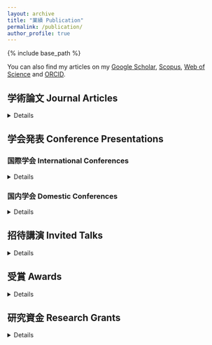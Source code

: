 ```yaml
---
layout: archive
title: "業績 Publication"
permalink: /publication/
author_profile: true
---
```


{% include base_path %}


You can also find my articles on my [Google Scholar](https://scholar.google.co.jp/citations?user=30VZQ_sAAAAJ), [Scopus](https://www.scopus.com/authid/detail.uri?authorId=57192380817), [Web of Science](https://publons.com/researcher/AAY-5422-2020/) and [ORCID](https://orcid.org/0000-0003-4870-9337).

## 学術論文 Journal Articles

<details>
    
0. **M. S. Al Farisi**, T. Tsukamoto, S. Tanaka: "Tailoring material properties of electrochemically deposited Al film from chloroaluminate ionic liquid for microsystem technology using pulsed deposition," [_Sens. Act. A Phys._ **316**, p. 112384 (2020)](https://doi.org/10.1016/j.sna.2020.112384).
0. **M. S. Al Farisi**, H. Hirano, S. Tanaka: "Zero-Balance Method for Evaluation of Sealed Cavity Pressure Down to Single Digit Pa Using Thin Silicon Diaphragm," [_J. Microelectromech. Syst._ **29** (3), pp. 418–426 (2020)](https://doi.org/10.1109/JMEMS.2020.2984229).
0. M. J. Khan, T. Tsukamoto, **M. S. Al Farisi**, S. Tanaka: "Fabrication Method of Micromachined Quartz Glass Resonator Using Sacrificial Supporting Structures," [_Sens. Act. A Phys._ **305**, p. 111922 (2020)](https://doi.org/10.1016/j.sna.2020.111922).
0. T. Seki, **M. S. Al Farisi**, H. Tetsuka, S. Ishibashi, Y. Kumagai, N. Araya, M. Kuri: "Support activities aimed at dissemination of voluntary and sustainable education for disaster mitigation: an example of the Disaster Mitigation Action Card Game", [_Tohoku J. Natural Disaster Sci._ **55**, pp. 209–214 (2019)](http://nds-tohoku.in.arena.ne.jp/ndsjournal/volume55/55-36.pdf).
  * In Japanese: 関亜美, **M. S. Al Farisi**, 手塚寛, 石橋信治, 熊谷裕太, 新谷直己, 久利美和: "自主的・持続的な防災教育活動の普及を目指した実施支援 －減災アクションカードゲームを例にー" 東北地域災害科学研究 **55** pp. 209–214.
0. H. Tetsuka, **M. S. Al Farisi**, T. Seki, Y. Kumagai, N. Araya, K. Miyanabe, M. Kuri: "Investigation of effective education for disaster mitigation by utilizing liquefaction experiment", [_Tohoku J. Natural Disaster Sci._ **55**, pp. 203–208 (2019)](http://nds-tohoku.in.arena.ne.jp/ndsjournal/volume55/55-35.pdf).
  * In Japanese: 手塚寛, **M. S. Al Farisi**, 関亜美, 熊谷裕太, 新谷直己, 宮鍋慶介, 久利美和: "液状化実験を活用した効果的な防災教育の検討" 東北地域災害科学研究 **55** pp. 203–208.
0. **M. S. Al Farisi**, S. Hertel, M. Wiemer, T. Otto: "Aluminum Patterned Electroplating from AlCl3-\[EMIm\]Cl Ionic Liquid towards Microsystems Application", [_Micromachines_ **9** (11), p. 589 (2018)](https://doi.org/10.3390/mi9110589).
0. **M. S. Al Farisi**, H. Hirano, S. Tanaka: "Low-temperature hermetic thermo-compression bonding using electroplated copper sealing frame planarized by fly-cutting for wafer-level MEMS packaging," [_Sens. Act. A Phys._ **279**, pp. 671–679 (2018)](https://doi.org/10.1016/j.sna.2018.06.021).
0. R. Kaneko, **M. S. Al Farisi**, S. Yamada, M. Kuri: “Evaluation of the Disaster Mitigation Action Card Game for International Students in Japan”, [_Tohoku J. Natural Disaster Sci._ **54**, pp. 279-284 (2018)](http://nds-tohoku.in.arena.ne.jp/ndsjournal/volume54/54-49.pdf).
  * Journal title in Japanese: 東北地域災害科学研究.
0. **M. S. Al Farisi**, H. Hirano, J. Frömel, S. Tanaka: "Wafer-level hermetic thermo-compression bonding using electroplated gold sealing frame planarized by fly-cutting", [_J. Micromech. Microeng._ **27** (1), p. 015029 (2017)](http://dx.doi.org/10.1088/1361-6439/27/1/015029).

### <span style="color:grey">Submitted drafts</span>
0. <span style="color:grey">M. Shikida, Y. Hasegawa, M. S. Al Farisi, M. Matsushima, T. Kawabe: submitted (2021).</span>
0. <span style="color:grey">M. S. Al Farisi, T. Tsukamoto, S. Tanaka: submitted (2020).</span>
0. <span style="color:grey">Y. Sato, A. Kobayashi, M. S. Al Farisi, T. Wanxin, K. Sugiyasu, M. Matsumoto: submitted (2019).</span>

</details>


## 学会発表 Conference Presentations

### 国際学会 International Conferences

<details>

0. **M. S. Al Farisi**, T. Tsukamoto, S. Tanaka: "Fully CMOS-compatible wafer bonding based on press marking using thick electroplated aluminum", In _Solid-State Sensors Actuators and Microsystems (TRANSDUCERS), 2021 21th Int. Conf._, pp. 1138-1141 (2021).
0. **M. S. Al Farisi**, T. Tsukamoto, S. Tanaka: "Electrochemically Deposited Aluminum for MEMS Thermal Actuator", In [_2021 Smart Systems Integration (SSI)_, pp. 1-4 (2021)](https://doi.org/10.1109/SSI52265.2021.9466952).
0. **M. S. Al Farisi**, T. Tsukamoto, S. Tanaka: "Influence of Additive Inclusion on Hardness of Electroplated Al Film with Nanometer-Level Flatness from Chloroaluminate Ionic Liquid", In [_Pacific Rim Meeting on Electrochemical & Solid State Science (PRiME) 2020 Meet. Abstr._ **MA2020-02**, p. 1792 (2020)](https://doi.org/10.1149/MA2020-02251792mtgabs).
0. S. Wang, **M. S. Al Farisi**, T. Tsukamoto, S. Tanaka: "Roll/Pitch Rate Integrating MEMS Gyroscope Using Dynamically Balanced Dual-Mass Resonator", In [_2020 IEEE Int. Symp. Inertial Sensors and Systems (INERTIAL)_, pp. 1–4 (2020)](https://doi.org/10.1109/INERTIAL48129.2020.9090078).
0. **M. S. Al Farisi**, H. Hirano, S. Tanaka: "Sealed cavity pressure evaluation from 1 Pa to over 10 kPa using thin diaphragm for MEMS vacuum packaging", In [_2019 IEEE 32nd Int. Conf. Micro Electro Mechanical Syst. (MEMS)_, pp. 1045–1048 (2019)](https://doi.org/10.1109/MEMSYS.2019.8870823).
0. **M. S. Al Farisi**, S. Hertel, M. Wiemer, T. Otto: “Investigation of aluminum patterned electrodeposition process from AlCl3-\[EMIm\]Cl ionic liquid for microsystems application”, In [_2018 Int. Conf. Electron. Packaging iMAPS All Asia Conf. (ICEP-IAAC)_, pp. 415–418 (2018)](https://doi.org/10.23919/ICEP.2018.8374336).
0. **M. S. Al Farisi**, K. Tanaka, H. Hirano, S. Tanaka: "250°C wafer-level vacuum sealing using electroplated copper bonding frame planarized by fly-cutting," In [_Solid-State Sensors Actuators and Microsystems (TRANSDUCERS), 2017 19th Int. Conf._, pp. 1191–1194 (2017)](https://doi.org/10.1109/TRANSDUCERS.2017.7994267).
0. **M. S. Al Farisi**, H. Hirano, S. Tanaka, H. Miura: "Grain refining of metal surface by mechanical cutting for low-temperature wafer-level vacuum bonding," In _2nd USTB-TU Joint Workshop on Advanced Materials and Manufacture_, Abstracts 2 p. 6 (2017).
0. **M. S. Al Farisi**, H. Hirano, S. Tanaka: "Wafer-level vacuum packaging for hetero-integration by thermo-compression bonding using planarized-electroplated gold bumps," In [_Nano/Micro Engineered and Molecular Systems (NEMS), 2016 11th IEEE Int. Conf._, pp. 573–577 (2016)](https://doi.org/10.1109/NEMS.2016.7758317).

</details>
  
### 国内学会 Domestic Conferences

<details>

0. **M. S. Al Farisi**, T. Tsukamoto, S. Tanaka: "Wafer-level thermocompression bonding using electroplated Al thin film", In [_the 11th Symp. Micro-Nano Science and Technology_, p. 27A2-MN1-4 (2020)](https://doi.org/10.1299/jsmemnm.2020.11.27A2-MN1-4).
  * Conference title in Japanese: 第11回マイクロ・ナノ工学シンポジウム.
0. M. J. Khan, T. Tsukamoto, **M. S. Al Farisi**, S. Tanaka: "Electromagnetically Actuated Quartz Glass Ring Resonator for Mode Matched Gyroscope", _In the IEEJ Micromachine and Sensor System Workshop_, p. MSS-20-022 (2020).
  * Conference title in Japanese: 令和2年度電気学会 マイクロマシン・センサシステム研究会
0. S. Wang, **M. S. Al Farisi**, T. Tsukamoto, S. Tanaka: "Out-of-plane resonator for roll/pitch rate integrated gyroscope with dynamically balanced dual-mass", In [_the 55th Annual Meeting of the Japan Society of Mechanical Engineers Tohoku Branch_, p. 182 (2020)](https://doi.org/10.1299/jsmeth.2020.55.182_paper).
  * Conference title in Japanese: 日本機械学会東北支部 第55期総会・講演会.
0. **M. S. Al Farisi**, T. Tsukamoto, S. Tanaka: "Investigation of Mechanical and Electrical Properties of Electroplated Aluminum Film from AlCl3-\[EMIm\]Cl Ionic Liquid", In _the 36th Sensor Symp. Sensors, Micromachines and Applied Systems_, p. 20am2-LN2-73 (2019).
  * Conference title in Japanese: 第36回「センサ・マイクロマシンと応用システム」シンポジウム.
0. S. Wang, **M. S. Al Farisi**, T. Tsukamoto, S. Tanaka: "Dynamically Balanced Out-of-Plane Resonator for Roll/Pitch Rate Integrating Gyroscope", In _the 36th Sensor Symp. Sensors, Micromachines and Applied Systems_, p. 20am2-LN2-77 (2019).
  * Conference title in Japanese: 第36回「センサ・マイクロマシンと応用システム」シンポジウム.
0. M. J. Khan, T. Tsukamoto, **M. S. Al Farisi**, S. Tanaka: "Fabrication Method of Micromachined Quartz Resonator Using Temporal Au Supporting Structures", In [_the 10th Symp. Micro-Nano Science and Technology_, p. 19pm5-PN3-42 (2019)](https://doi.org/10.1299/jsmemnm.2019.10.19pm5PN342).
  * Conference title in Japanese: 第10回マイクロ・ナノ工学シンポジウム.
0. Y. Sato, A. Kobayashi, **M. S. Al Farisi**, T. Wanxin, K. Sugiyasu, M. Matsumoto: "Investigation on Relief Supplies for Home Evacuees after the Great East Japan Earthquake —Case of Iwaki City, Fukushima Prefecture—", In _the Great East Japan Earthquake Workshop Series of the Institute of Social Safety Science_, p. A-6 (2019).
  * In Japanese: 佐藤悠司, 小林陽成, **M. S. Al Farisi**, 唐万新, 杉安和也, 松本行真, "東日本大震災における在宅避難者への 物資支援に関する調査と考察 —福島県いわき市を対象として—", 地域安全学会東日本大震災連続ワークショップ 2019, p. A-6.
0. T. Seki, **M. S. Al Farisi**, H. Tetsuka, S. Ishibashi, Y. Kumagai, N. Araya, M. Kuri: "Support activities aimed at dissemination of voluntary and sustainable education for disaster mitigation: an example of the Disaster Mitigation Action Card Game", In [_2018 Tohoku Natural Disaster Sci. Conf._, pp. 14–15 (2018)](http://nds-tohoku.in.arena.ne.jp/wp/wp-content/uploads/2018/12/H30abstract.pdf).
  * In Japanese: 関亜美, **M. S. Al Farisi**, 手塚寛, 石橋信治, 熊谷裕太, 新谷直己, 久利美和, "自主的・持続的な防災教育活動の普及を目指した実施支援 －減災アクションカードゲームを例にー" 平成30年度東北地域災害科学研究集会 pp. 14–15.
0. H. Tetsuka, **M. S. Al Farisi**, T. Seki, Y. Kumagai, N. Araya, K. Miyanabe, M. Kuri: "Investigation of effective education for disaster mitigation by utilizing liquefaction experiment", In [_2018 Tohoku Natural Disaster Sci. Conf._, pp. 5–6 (2018)](http://nds-tohoku.in.arena.ne.jp/wp/wp-content/uploads/2018/12/H30abstract.pdf).
  * In Japanese: 手塚寛, **M. S. Al Farisi**, 関亜美, 熊谷裕太, 新谷直己, 宮鍋慶介, 久利美和, "液状化実験を活用した効果的な防災教育の検討"平成30年度東北地域災害科学研究集会 pp. 5–6.
0. H. Tetsuka, Y. Kumagai, N. Araya, T. Seki, **M. S. Al Farisi**, K. Miyanabe, M. Kuri: “Education for Disaster Mitigation by Utilizing Liquefaction Experiment”, In [_Japan Geoscience Union (JpGU) Meeting 2018_, O05-01 (2018)](https://confit.atlas.jp/guide/event-img/jpgu2018/O05-01/public/pdf?type=in&lang=en).
  * In Japanese: 手塚寛, 熊谷裕太, 新谷直己, 関亜美, **M. S. Al Farisi**, 宮鍋慶介, 久利美和, "液状化実験を活用した防災教育", [日本地球惑星科学連合2018年大会, O05-01](https://confit.atlas.jp/guide/event/jpgu2018/subject/O05-01/advanced).
0. R. Kaneko, **M. S. Al Farisi**, S. Yamada, M. Kuri: “Evaluation of the Disaster Mitigation Action Card Game for International Students in Japan”, In [_2017 Tohoku Natural Disaster Sci. Conf._, pp. 112–113 (2017)](http://nds-tohoku.in.arena.ne.jp/abstract/Abstract2017.pdf).
  * Conference title in Japanese: 平成29年度東北地域災害科学研究集会.
  
</details>


## 招待講演 Invited Talks

<details>
  
0. **M. S. Al Farisi**: "Wafer-Level Vacuum Packaging Using Electroplated-Planarized Metal Bonding," In _Nanotechnology Platform Student Training Program_, Tohoku University (2017).
  
</details>


## 受賞 Awards

<details>
  
0. Outstanding Technical Paper Award, 2018 International Conference on Electronics Packaging and iMAPS All Asia Conference (ICEP-IAAC) (17 – 21 April 2018), Kuwana, Japan.
0. Japan Oil, Gas and Metals National Corporation (JOGMEC) Award, Academic City (Sendai City, Miyagi Prefecture) Science Day 2017 (16, 21 July 2017), Sendai, Japan.  
   JOGMEC賞, 学都「仙台・宮城」サイエンス・デイ2017.
0. Ofunato Trading Hall Award, Disaster Prevention & Mitigation Contest (25 February 2017), Sendai, Japan.  
   大船渡伝承館賞, 被災地と共に考える 防災・減災コンテスト2016年度.
0. Best Poster Award, 2nd USTB-TU Joint Workshop on Advanced Materials and Manufacture (21 – 24 February 2017), Beijing, China.

</details>

  
## 研究資金 Research Grants

<details>

0. Japan Society for the Promotion of Science (JSPS) fellowship for young scientist (DC2 scheme), April 2019 – March 2021 (PI)  
Project title: [Electroplated aluminum thermal actuator with large force output for a micro position control system](https://kaken.nii.ac.jp/en/grant/KAKENHI-PROJECT-19J11122/)  
Budget: JPY 1,800,000,-  
日本学術振興会　特別研究員奨励費（研究代表者）  
課題名：[マイクロ位置決めシステムのための大きな発生力めっきアルミニウム熱アクチュエータ](https://kaken.nii.ac.jp/ja/grant/KAKENHI-PROJECT-19J11122/)  
研究期間：2019年4月〜2021年3月　　総額：1,800千円

0. Tohoku University Division for Interdisciplinary Advanced Research and Education (DIARE), April 2018 – March 2021 (PI)  
Project title: Micro position control system using electroplated aluminum thermal actuator with large force output  
Budget: JPY 1,700,000,-  
国立大学法人　東北大学　学際高等研究教育院　研究経費（研究代表者）  
課題名：大きな発生力を有するめっきアルミニウム熱アクチュエータを用いたマイクロ位置決めシステム  
研究期間：2018年4月〜2021年3月　　総額：1,700千円

0. Tohoku University Leading Graduate School, Inter-Graduate School Doctoral Degree Program on Science for Global Safety (G-Safety), April 2016 – March 2021 (PI)  
Budget: JPY 1,190,000,-  
国立大学法人　東北大学　リーディング大学院　グローバル安全学リーダー育成プログラム　研究活動費（研究代表者）  
研究期間：2016年4月〜2021年3月　　総額：1,190千円

0. Sato Yo International Scholarship Foundation Travel Grant, April 2016 – March 2018 (PI)  
Project title: Wafer-level vacuum thermo-compression bonding using fly-cut gold  
Budget: JPY 300,000,-  
公益財団法人　佐藤陽国際奨学財団　学会出席補助金制度（研究代表者）  
課題名：切削平坦化した金バンプを用いたウェハレベル真空封止接合法の開発  
研究期間：2016年4月〜2018年3月　　総額：300千円
  
</details>


